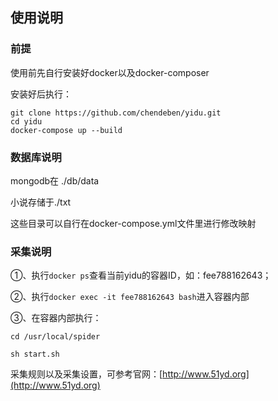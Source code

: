 ## 使用说明
### 前提
使用前先自行安装好docker以及docker-composer

安装好后执行：

```
git clone https://github.com/chendeben/yidu.git
cd yidu
docker-compose up --build
```
### 数据库说明
mongodb在 ./db/data

小说存储于./txt

这些目录可以自行在docker-compose.yml文件里进行修改映射

### 采集说明

①、执行```docker ps```查看当前yidu的容器ID，如：fee788162643；

②、执行```docker exec -it fee788162643 bash```进入容器内部

③、在容器内部执行：

```
cd /usr/local/spider

sh start.sh
```
采集规则以及采集设置，可参考官网：[http://www.51yd.org](http://www.51yd.org)